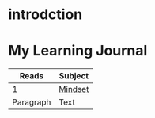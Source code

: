 # introdction 


# My Learning  Journal


| Reads      | Subject |
| ----------- | ----------- |
| 1      | [Mindset](www.google.com)       |
| Paragraph   | Text        |